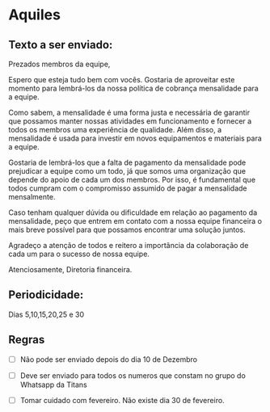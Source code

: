 # Aquiles


## Texto a ser enviado:

Prezados membros da equipe,

Espero que esteja tudo bem com vocês. Gostaria de aproveitar este momento para lembrá-los da nossa política de cobrança mensalidade para a equipe.

Como sabem, a mensalidade é uma forma justa e necessária de garantir que possamos manter nossas atividades em funcionamento e fornecer a todos os membros uma experiência de qualidade. Além disso, a mensalidade é usada para investir em novos equipamentos e materiais para a equipe.

Gostaria de lembrá-los que a falta de pagamento da mensalidade pode prejudicar a equipe como um todo, já que somos uma organização que depende do apoio de cada um dos membros. Por isso, é fundamental que todos cumpram com o compromisso assumido de pagar a mensalidade mensalmente.

Caso tenham qualquer dúvida ou dificuldade em relação ao pagamento da mensalidade, peço que entrem em contato com a nossa equipe financeira o mais breve possível para que possamos encontrar uma solução juntos.

Agradeço a atenção de todos e reitero a importância da colaboração de cada um para o sucesso de nossa equipe.

Atenciosamente,
Diretoria financeira.

## Periodicidade:
Dias 5,10,15,20,25 e 30

## Regras
- [ ] Não pode ser enviado depois do dia 10 de Dezembro

- [ ] Deve ser enviado para todos os numeros que constam no grupo do Whatsapp da Titans

- [ ] Tomar cuidado com fevereiro. Não existe dia 30 de fevereiro.

